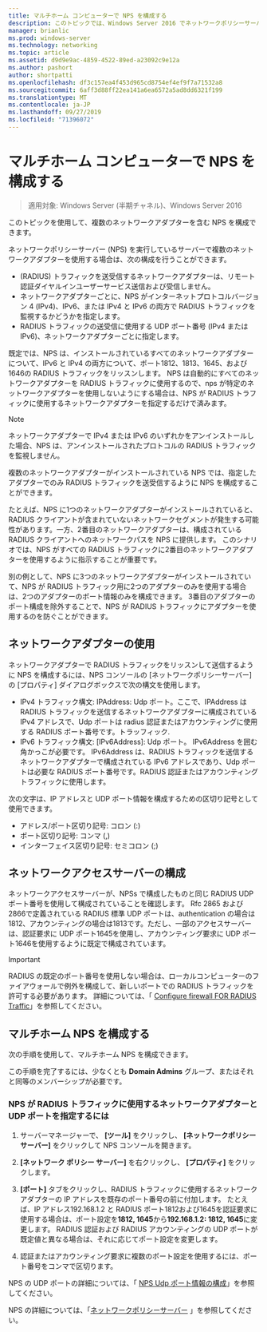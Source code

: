 ```yaml
---
title: マルチホーム コンピューターで NPS を構成する
description: このトピックでは、Windows Server 2016 でネットワークポリシーサーバーを実行している複数のネットワークアダプターを使用してサーバーを構成する手順について説明します。
manager: brianlic
ms.prod: windows-server
ms.technology: networking
ms.topic: article
ms.assetid: d9d9e9ac-4859-4522-89ed-a23092c9e12a
ms.author: pashort
author: shortpatti
ms.openlocfilehash: df3c157ea4f453d965cd8754ef4ef9f7a71532a8
ms.sourcegitcommit: 6aff3d88ff22ea141a6ea6572a5ad8dd6321f199
ms.translationtype: MT
ms.contentlocale: ja-JP
ms.lasthandoff: 09/27/2019
ms.locfileid: "71396072"
---
```

# <a name="configure-nps-on-a-multihomed-computer"></a>マルチホーム コンピューターで NPS を構成する

>適用対象: Windows Server (半期チャネル)、Windows Server 2016

このトピックを使用して、複数のネットワークアダプターを含む NPS を構成できます。

ネットワークポリシーサーバー (NPS) を実行しているサーバーで複数のネットワークアダプターを使用する場合は、次の構成を行うことができます。

- \(RADIUS\) トラフィックを送受信するネットワークアダプターは、リモート認証ダイヤルインユーザーサービス送信および受信しません。
- ネットワークアダプターごとに、NPS がインターネットプロトコルバージョン 4 \(IPv4\)、IPv6、または IPv4 と IPv6 の両方で RADIUS トラフィックを監視するかどうかを指定します。
- RADIUS トラフィックの送受信に使用する UDP ポート番号 \(IPv4 または IPv6\)、ネットワークアダプターごとに指定します。

既定では、NPS は、インストールされているすべてのネットワークアダプターについて、IPv6 と IPv4 の両方について、ポート1812、1813、1645、および1646の RADIUS トラフィックをリッスンします。 NPS は自動的にすべてのネットワークアダプターを RADIUS トラフィックに使用するので、nps が特定のネットワークアダプターを使用しないようにする場合は、NPS が RADIUS トラフィックに使用するネットワークアダプターを指定するだけで済みます。

>[!NOTE]
>ネットワークアダプターで IPv4 または IPv6 のいずれかをアンインストールした場合、NPS は、アンインストールされたプロトコルの RADIUS トラフィックを監視しません。

複数のネットワークアダプターがインストールされている NPS では、指定したアダプターでのみ RADIUS トラフィックを送受信するように NPS を構成することができます。

たとえば、NPS に1つのネットワークアダプターがインストールされていると、RADIUS クライアントが含まれていないネットワークセグメントが発生する可能性があります。一方、2番目のネットワークアダプターは、構成されている RADIUS クライアントへのネットワークパスを NPS に提供します。 このシナリオでは、NPS がすべての RADIUS トラフィックに2番目のネットワークアダプターを使用するように指示することが重要です。

別の例として、NPS に3つのネットワークアダプターがインストールされていて、NPS が RADIUS トラフィック用に2つのアダプターのみを使用する場合は、2つのアダプターのポート情報のみを構成できます。 3番目のアダプターのポート構成を除外することで、NPS が RADIUS トラフィックにアダプターを使用するのを防ぐことができます。

## <a name="using-a-network-adapter"></a>ネットワークアダプターの使用

ネットワークアダプターで RADIUS トラフィックをリッスンして送信するように NPS を構成するには、NPS コンソールの [ネットワークポリシーサーバー] の [プロパティ] ダイアログボックスで次の構文を使用します。

- IPv4 トラフィック構文: IPAddress: Udp ポート。ここで、IPAddress は RADIUS トラフィックを送信するネットワークアダプターに構成されている IPv4 アドレスで、Udp ポートは radius 認証またはアカウンティングに使用する RADIUS ポート番号です。トラッフィック.
- IPv6 トラフィック構文: [IPv6Address]: Udp ポート。 IPv6Address を囲む角かっこが必要です。 IPv6Address は、RADIUS トラフィックを送信するネットワークアダプターで構成されている IPv6 アドレスであり、Udp ポートは必要な RADIUS ポート番号です。RADIUS 認証またはアカウンティングトラフィックに使用します。

次の文字は、IP アドレスと UDP ポート情報を構成するための区切り記号として使用できます。

- アドレス/ポート区切り記号: コロン (:)
- ポート区切り記号: コンマ (,)
- インターフェイス区切り記号: セミコロン (;)

## <a name="configuring-network-access-servers"></a>ネットワークアクセスサーバーの構成

ネットワークアクセスサーバーが、NPSs で構成したものと同じ RADIUS UDP ポート番号を使用して構成されていることを確認します。 Rfc 2865 および2866で定義されている RADIUS 標準 UDP ポートは、authentication の場合は1812、アカウンティングの場合は1813です。ただし、一部のアクセスサーバーは、認証要求に UDP ポート1645を使用し、アカウンティング要求に UDP ポート1646を使用するように既定で構成されています。

>[!IMPORTANT]
>RADIUS の既定のポート番号を使用しない場合は、ローカルコンピューターのファイアウォールで例外を構成して、新しいポートでの RADIUS トラフィックを許可する必要があります。 詳細については、「 [Configure firewall FOR RADIUS Traffic](nps-firewalls-configure.md)」を参照してください。

## <a name="configure-the-multihomed-nps"></a>マルチホーム NPS を構成する

次の手順を使用して、マルチホーム NPS を構成できます。

この手順を完了するには、少なくとも **Domain Admins** グループ、またはそれと同等のメンバーシップが必要です。

### <a name="to-specify-the-network-adapter-and-udp-ports-that-nps-uses-for-radius-traffic"></a>NPS が RADIUS トラフィックに使用するネットワークアダプターと UDP ポートを指定するには

1. サーバーマネージャーで、 **[ツール]** をクリックし、 **[ネットワークポリシーサーバー]** をクリックして NPS コンソールを開きます。

2. **[ネットワーク ポリシー サーバー]** を右クリックし、 **[プロパティ]** をクリックします。

3. **[ポート]** タブをクリックし、RADIUS トラフィックに使用するネットワークアダプターの IP アドレスを既存のポート番号の前に付加します。 たとえば、IP アドレス192.168.1.2 と RADIUS ポート1812および1645を認証要求に使用する場合は、ポート設定を**1812, 1645**から**192.168.1.2: 1812, 1645**に変更します。 RADIUS 認証および RADIUS アカウンティングの UDP ポートが既定値と異なる場合は、それに応じてポート設定を変更します。

4. 認証またはアカウンティング要求に複数のポート設定を使用するには、ポート番号をコンマで区切ります。

NPS の UDP ポートの詳細については、「 [NPS Udp ポート情報の構成](nps-udp-ports-configure.md)」を参照してください。


NPS の詳細については、「[ネットワークポリシーサーバー](nps-top.md) 」を参照してください。

